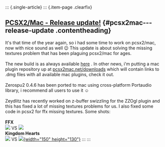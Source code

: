 ::: {.single-article}
::: {.item-page .clearfix}
## [PCSX2/Mac - Release update!](/113-pcsx2-mac-release-update.html) {#pcsx2mac---release-update .contentheading}

It\'s that time of the year again, so i had some time to work on
pcsx2/mac, now with nice sound as well
😉 This update is about solving the missing
textures problem that has been plaguing pcsx2/mac for ages.\
\
The new build is as always available [here](http://pcsx2mac.net/) . In
other news, i\'m putting a mac plugin repository up at
[](http://pcsx2mac.net/downloads/)
[pcsx2mac.net/downloads](http://pcsx2mac.net/downloads/) which will
contain links to .dmg files with all available mac plugins, check it
out.\
\
Zerospu2 0.4.6 has been ported to mac using cross-platform Portaudio
library, i recommend all users to use it
☺️\
\
Zeydlitz has recently worked on z-buffer swizzling for the ZZOgl plugin
and this has fixed a lot of missing textures problems for us. I also
fixed some code in pcsx2 for ffx missing textures. Some shots:\
\
**FFX**\
[![](/images/stories/frontend/mac_0.9.6_upd/x11screensnapz018.th.jpg)](/images/stories/frontend/mac_0.9.6_upd/x11screensnapz018.jpg)
VS
[![](/images/stories/frontend/mac_0.9.6_upd/x11screensnapz024.th.jpg)](/images/stories/frontend/mac_0.9.6_upd/x11screensnapz024.jpg)\
**Kingdom Hearts**\
[![](/images/stories/frontend/mac_0.9.6_upd/x11screensnapz025.th.jpg)](/images/stories/frontend/mac_0.9.6_upd/x11screensnapz025.jpg)
VS
[![](/images/stories/frontend/mac_0.9.6_upd/x11screensnapz027.th.jpg){width="150"
height="130"}](/images/stories/frontend/mac_0.9.6_upd/x11screensnapz027.jpg)
:::
:::
